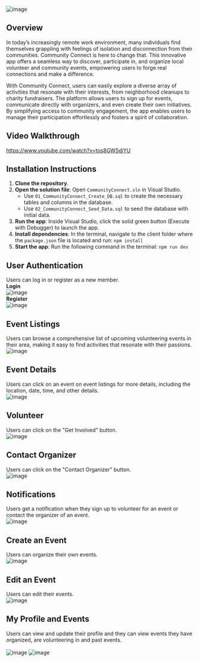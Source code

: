   ![image](CommunityConnect/wwwroot/assets/images/cclogo3.png)
## Overview
In today’s increasingly remote work environment, many individuals find themselves grappling with feelings of isolation and disconnection from their communities. Community Connect is here to change that. This innovative app offers a seamless way to discover, participate in, and organize local volunteer and community events, empowering users to forge real connections and make a difference.

With Community Connect, users can easily explore a diverse array of activities that resonate with their interests, from neighborhood cleanups to charity fundraisers. The platform allows users to sign up for events, communicate directly with organizers, and even create their own initiatives. By simplifying access to community engagement, the app enables users to manage their participation effortlessly and fosters a spirit of collaboration.


## Video Walkthrough
https://www.youtube.com/watch?v=tos8GW5djYU

## Installation Instructions

1. **Clone the repository**.
2. **Open the solution file**: Open `CommunityConnect.sln` in Visual Studio.
    - Use `01_CommunityConnect_Create_DB.sql` to create the necessary tables and columns in the database.
    - Use `02_CommunityConnect_Seed_Data.sql` to seed the database with initial data.
3. **Run the app**: Inside Visual Studio, click the solid green button (Execute with Debugger) to launch the app.
4. **Install dependencies**: In the terminal, navigate to the client folder where the `package.json` file is located and run:
   `npm install`
5. **Start the app**: Run the following command in the terminal:
   `npm run dev`

## User Authentication
Users can log in or register as a new member.
<br>
**Login**<br>
![image](CommunityConnect/wwwroot/assets/images/login.png)<br>
**Register**<br>
![image](CommunityConnect/wwwroot/assets/images/register.png)

## Event Listings
Users can browse a comprehensive list of upcoming volunteering events in their area, making it easy to find activities that resonate with their passions.<br>
![image](CommunityConnect/wwwroot/assets/images/event-list.png)

## Event Details
Users can click on an event on event listings for more details, including the location, date, time, and other details.<br>
![image](CommunityConnect/wwwroot/assets/images/event-details.png)

## Volunteer
Users can click on the "Get Involved" button.<br>
![image](CommunityConnect/wwwroot/assets/images/volunteer-list.png)

## Contact Organizer
Users can click on the "Contact Organizer" button.<br>
![image](CommunityConnect/wwwroot/assets/images/contact-list.png)

## Notifications 
Users get a notification when they sign up to volunteer for an event or contact the organizer of an event.<br> 
![image](CommunityConnect/wwwroot/assets/images/notifications.png)

## Create an Event
Users can organize their own events.<br>
![image](CommunityConnect/wwwroot/assets/images/organize-event.png)

## Edit an Event
Users can edit their events.<br>
![image](CommunityConnect/wwwroot/assets/images/edit-events.png)

## My Profile and Events
Users can view and update their profile and they can view events they have organized, are volunteering in and past events.<br> 
<br>
![image](CommunityConnect/wwwroot/assets/images/profile.png)
![image](CommunityConnect/wwwroot/assets/images/my-events.png)
